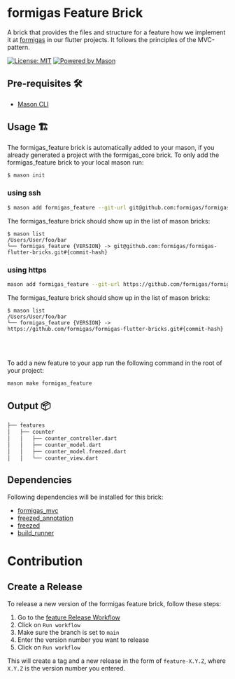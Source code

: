 # formigas Feature Brick

A brick that provides the files and structure for a feature how we implement it at [formigas][formigas_link] in our flutter projects.
It follows the principles of the MVC-pattern.

[![License: MIT][license_badge]][license_link]
[![Powered by Mason][mason_badge]][mason_link]

## Pre-requisites 🛠️

- [Mason CLI][mason_cli_link]

## Usage 🏗️

The formigas_feature brick is automatically added to your mason, if you already generated a project with the formigas_core brick.
To only add the formigas_feature brick to your local mason run:
```sh
$ mason init
```

### using ssh
```sh
$ mason add formigas_feature --git-url git@github.com:formigas/formigas-flutter-bricks.git --git-path feature --git-ref {VERSION}
```
The formigas_feature brick should show up in the list of mason bricks:

```
$ mason list
/Users/User/foo/bar
└── formigas_feature {VERSION} -> git@github.com:formigas/formigas-flutter-bricks.git#{commit-hash}
```

### using https
```sh
mason add formigas_feature --git-url https://github.com/formigas/formigas-flutter-bricks.git --git-path feature --git-ref {VERSION}
```
The formigas_feature brick should show up in the list of mason bricks:

```
$ mason list
/Users/User/foo/bar
└── formigas_feature {VERSION} -> https://github.com/formigas/formigas-flutter-bricks.git#{commit-hash}
```
<br />
<br />

To add a new feature to your app run the following command in the root of your project:

```sh
mason make formigas_feature
```
## Output 📦

```sh
├── features
│   ├── counter
│   │   ├── counter_controller.dart
│   │   ├── counter_model.dart
│   │   ├── counter_model.freezed.dart
│   │   └── counter_view.dart
```
## Dependencies
Following dependencies will be installed for this brick:

* [formigas_mvc][formigas_mvc_link]
* [freezed_annotation][freezed_annotation_link]
* [freezed][freezed_link]
* [build_runner][build_runner_link]

# Contribution

## Create a Release
To release a new version of the formigas feature brick, follow these steps:
1. Go to the [feature Release Workflow][feature_release_workflow_link]
2. Click on `Run workflow`
3. Make sure the branch is set to `main`
4. Enter the version number you want to release
5. Click on `Run workflow`

This will create a tag and a new release in the form of `feature-X.Y.Z`, where `X.Y.Z` is the version number you entered.

[feature_release_workflow_link]: https://github.com/formigas/formigas-flutter-bricks/actions/workflows/release-feature.yaml
[license_badge]: https://img.shields.io/badge/license-MIT-blue.svg
[license_link]: https://opensource.org/licenses/MIT
[formigas_link]: https://formigas.io
[mason_link]: https://github.com/felangel/mason
[mason_cli_link]: https://github.com/felangel/mason/tree/master/packages/mason_cli
[mason_badge]: https://img.shields.io/endpoint?url=https%3A%2F%2Ftinyurl.com%2Fmason-badge
[freezed_annotation_link]:https://pub.dev/packages/freezed_annotation
[freezed_link]: https://pub.dev/packages/freezed
[build_runner_link]: https://pub.dev/packages/build_runner
[flutter_link]:https://flutter.dev/
[formigas_mvc_link]:https://github.com/formigas/formigas-mvc
